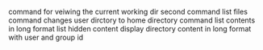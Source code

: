 command for veiwing the current working dir
second command list files
command changes user dirctory to home directory
command list contents in long format
list hidden content
display directory content in long format with user and group id
